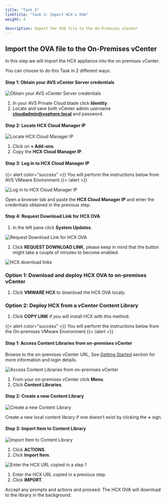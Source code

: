 ```yaml
---
title: "Task 3"
linkTitle: "Task 3: Import HCX's OVA"
weight: 4

description: Import the OVA file to the On-Premises vCenter
---
```


## **Import the OVA file to the On-Premises vCenter**

In this step we will import the HCX appliance into the on premises vCenter.

You can choose to do this Task in 2 different ways:

#### Step 1: Obtain your AVS vCenter Server credentials

![Obtain your AVS vCenter Server credentials](Mod2Task3Pic1.png)

1. In your AVS Private Cloud blade click **Identity**.
2. Locate and save both vCenter admin username **cloudadmin@vsphere.local** and password.

#### Step 2: Locate HCX Cloud Manager IP

![Locate HCX Cloud Manager IP](Mod2Task3Pic2.png)

1. Click on **+ Add-ons**.
2. Copy the **HCX Cloud Manager IP**.

#### Step 3: Log in to HCX Cloud Manager IP

{{< alert color="success" >}}
You will perform the instructions below from AVS VMware Environment
{{< /alert >}}

![Log in to HCX Cloud Manager IP](Mod2Task3Pic3.png)

Open a browser tab and paste the **HCX Cloud Manager IP** and enter the credentials obtained in the previous step.

#### Step 4: Request Download Link for HCX OVA

1. In the left pane click **System Updates**.

![Request Download Link for HCX OVA](Mod2Task3Pic4.png)

2. Click **REQUEST DOWNLOAD LINK**, please keep in mind that the button might take a couple of minutes to become enabled.

![HCX download links](Mod2Task3Pic5.png)

### **Option 1: Download and deploy HCX OVA to on-premises vCenter**

1. Click **VMWARE HCX** to download the HCX OVA localy.

### **Option 2: Deploy HCX from a vCenter Content Library**

1. Click **COPY LINK** if you will install HCX with this method.

{{< alert color="success" >}}
You will perform the instructions below from the On-premises VMware Environment
{{< /alert >}}

#### Step 1: Access Content Libraries from on-premises vCenter

Browse to the on-premises vCenter URL, See [Getting Started](../../#on-premises-vmware-lab-environment) section for more information and login details.

![Access Content Libraries from on-premises vCenter](Mod2Task3Pic6.png)

1. From your on-premises vCenter click **Menu**.
2. Click **Content Libraries**.

#### Step 2: Create a new Content Library

![Create a new Content Library](Mod2Task3Pic7.png)

Create a new local content library if one doesn’t exist by clicking the **+** sign.

#### Step 3: Import Item to Content Library

![Import Item to Content Library](Mod2Task3Pic8.png)

1. Click **ACTIONS**.
2. Click **Import Item**.

![Enter the HCX URL copied in a step 1](Mod2Task3Pic9.png)

1. Enter the HCX URL copied in a previous step.
2. Click **IMPORT**.

Accept any prompts and actions and proceed. The HCX OVA will download to the library in the background.

